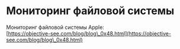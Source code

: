 # Мониторинг файловой системы

Мониторинг файловой системы Apple:\
[https://objective-see.com/blog/blog\_0x48.html](https://objective-see.com/blog/blog\_0x48.html)
